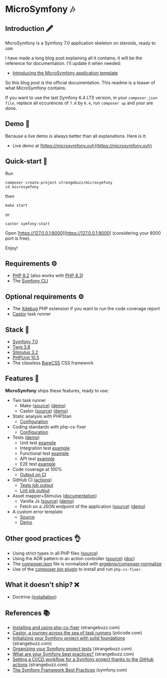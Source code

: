 # MicroSymfony 🎶

## Introduction 🖋 

MicroSymfony is a Symfony 7.0 application skeleton on steroids, ready to use.

I have made a long blog post explaining all it contains; it will be the reference
for documentation. 
I'll update it when needed:

* [Introducing the MicroSymfony application template](https://www.strangebuzz.com/en/blog/introducing-the-microsymfony-application-template)

So this blog post is the official documentation.
This readme is a teaser of what MicroSymfony contains.

If you want to use the last Symfony 6.4 LTS version, in your `composer.json file`,
replace all occurences of `7.0` by `6.4`, run `composer up` and your are done.  


## Demo 🌈

Because a live demo is always better than all explanations. Here is it:

* Live demo at [https://microsymfony.ovh](https://microsymfony.ovh)


## Quick-start 🐰

Run

    composer create-project strangebuzz/microsymfony
    cd microsymfony

then

    make start

or

    castor symfony:start

Open [https://127.0.0.1:8000](https://127.0.0.1:8000) (considering your 8000 port is free).

Enjoy!


## Requirements ⚙

* [PHP 8.2](https://www.php.net/releases/8.2/en.php)  (also works with [PHP 8.3](https://github.com/strangebuzz/MicroSymfony/actions/runs/7687842034/job/20948348451))
* The [Symfony CLI](https://symfony.com/download)


## Optional requirements ⚙
 
* The [Xdebug](https://xdebug.org/) PHP extension if you want to run the code coverage report
* [Castor](https://github.com/jolicode/castor) task runner


## Stack 🔗

* [Symfony 7.0](https://symfony.com/7)
* [Twig 3.8](https://twig.symfony.com)
* [Stimulus 3.2](https://stimulus.hotwired.dev/)
* [PHPUnit 10.5](https://phpunit.de)
* The classless [BareCSS](http://barecss.com) CSS framework


## Features 🚀

**MicroSymfony** ships these features, ready to use:

* Two task runner
  * Make ([source](https://github.com/strangebuzz/MicroSymfony/blob/main/Makefile)) ([demo](https://www.strangebuzz.com/en/blog/introducing-the-microsymfony-application-template#h3_4_1))
  * Castor ([source](https://github.com/strangebuzz/MicroSymfony/blob/main/castor.php)) ([demo](https://www.strangebuzz.com/en/blog/introducing-the-microsymfony-application-template#h3_4_2))
* Static analysis with PHPStan
  * [Configuration](https://github.com/strangebuzz/MicroSymfony/blob/main/phpstan.neon)
* Coding standards with php-cs-fixer
  * [Configuration](https://github.com/strangebuzz/MicroSymfony/blob/main/.php-cs-fixer.dist.php)
* Tests ([demo](https://www.strangebuzz.com/en/blog/introducing-the-microsymfony-application-template#h2_7))
  * Unit test [example](https://github.com/strangebuzz/MicroSymfony/blob/main/tests/Unit/Helper/StringHelperTest.php) 
  * Integration test [example](https://github.com/strangebuzz/MicroSymfony/blob/main/tests/Integration/Twig/Extension/ResponseExtensionTest.php) 
  * Functional test [example](https://github.com/strangebuzz/MicroSymfony/blob/main/tests/Functional/Controller/AppControllerTest.php) 
  * API test [example](https://github.com/strangebuzz/MicroSymfony/blob/main/tests/Api/Controller/SlugifyActionTest.php) 
  * E2E test [example](https://github.com/strangebuzz/MicroSymfony/blob/main/tests/E2E/Controller/AppControllerTest.php)
* Code coverage at 100%
  * [Output on CI](https://github.com/strangebuzz/MicroSymfony/actions/runs/7186942462/job/19573439511)
* GitHub CI ([actions](https://github.com/strangebuzz/MicroSymfony/actions))
  * [Tests job output](https://github.com/strangebuzz/MicroSymfony/actions/runs/7186942462/job/19573439511)
  * [Lint job output](https://github.com/strangebuzz/MicroSymfony/actions/runs/7186942462/job/19573439221)
* Asset mapper+Stimulus ([documentation](https://symfony.com/doc/current/frontend/asset_mapper.html))
  * Vanilla Js ([source](https://github.com/strangebuzz/MicroSymfony/blob/main/assets/controllers/hello_controller.js)) ([demo](https://microsymfony.ovh/stimulus))
  * Fetch on a JSON endpoint of the application ([source](https://github.com/strangebuzz/MicroSymfony/blob/main/assets/controllers/api_controller.js)) ([demo](https://microsymfony.ovh/stimulus)) 
* A custom error template
  * [Source](https://github.com/strangebuzz/MicroSymfony/blob/main/templates/bundles/TwigBundle/Exception/error.html.twig)
  * [Demo](https://microsymfony.ovh/404) 


## Other good practices 👌

* Using strict types in all PHP files ([source](https://github.com/strangebuzz/MicroSymfony/blob/main/src/Controller/AppController.php#L3))
* Using the ADR pattern in an action controller ([source](https://github.com/strangebuzz/MicroSymfony/blob/main/src/Controller/SlugifyAcfion.php)) ([doc](https://symfony.com/doc/current/controller/service.html#invokable-controllers))
* The [composer.json](https://github.com/strangebuzz/MicroSymfony/blob/main/composer.json) 
  file is normalized with [ergebnis/composer-normalize](https://github.com/ergebnis/composer-normalize)
* Use of the [composer bin plugin](https://github.com/bamarni/composer-bin-plugin)
  to install and run `php-cs-fixer`.


## What it doesn't ship? ❌

* Doctrine ([installation](https://symfony.com/doc/current/doctrine.html#installing-doctrine))


## References 📚

* [Installing and using php-cs-fixer](https://www.strangebuzz.com/en/blog/installing-and-using-php-cs-fixer) (strangebuzz.com)
* [Castor, a journey across the sea of task runners](https://jolicode.com/blog/castor-a-journey-across-the-sea-of-task-runners) (jolicode.com)
* [Initializing your Symfony project with solid foundations](https://www.strangebuzz.com/en/blog/initializing-your-symfony-project-with-solid-foundations) (strangebuzz.com)
* [Organizing your Symfony project tests](https://www.strangebuzz.com/en/blog/organizing-your-symfony-project-tests) (strangebuzz.com)
* [What are your Symfony best practices?](https://www.strangebuzz.com/en/blog/what-are-your-symfony-best-practices) (strangebuzz.com)
* [Setting a CI/CD workflow for a Symfony project thanks to the GitHub actions](https://www.strangebuzz.com/en/blog/setting-a-ci-cd-workflow-for-a-symfony-project-thanks-to-the-github-actions) (strangebuzz.com)
* [The Symfony Framework Best Practices](https://symfony.com/doc/current/best_practices.html) (symfony.com)
